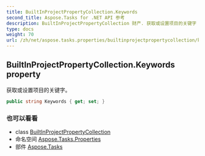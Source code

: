 ```yaml
---
title: BuiltInProjectPropertyCollection.Keywords
second_title: Aspose.Tasks for .NET API 参考
description: BuiltInProjectPropertyCollection 财产. 获取或设置项目的关键字
type: docs
weight: 70
url: /zh/net/aspose.tasks.properties/builtinprojectpropertycollection/keywords/
---
```

## BuiltInProjectPropertyCollection.Keywords property

获取或设置项目的关键字。

```csharp
public string Keywords { get; set; }
```

### 也可以看看

* class [BuiltInProjectPropertyCollection](../)
* 命名空间 [Aspose.Tasks.Properties](../../builtinprojectpropertycollection/)
* 部件 [Aspose.Tasks](../../../)


